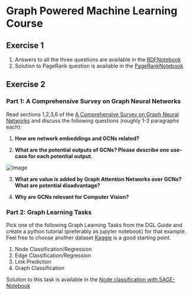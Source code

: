 # Graph Powered Machine Learning Course 
## Exercise 1 
1.  Answers to all the three questions are available in the [RDFNotebook](https://github.com/Kashif-Rabbani/GPML-Exercises/blob/master/Exercise%201/1-RDFLib%20and%20Graphs.ipynb)
2.  Solution to PageRank question is available in the [PageRankNotebook](https://github.com/Kashif-Rabbani/GPML-Exercises/blob/master/Exercise%201/2-Pagerank.ipynb)

## Exercise 2 


### Part 1: A Comprehensive Survey on Graph Neural Networks

Read sections 1,2,3,6 of the [A Comprehensive Survey on Graph Neural Networks](https://arxiv.org/pdf/1901.00596v1.pdf) and discuss the following questions (roughly 1-2 paragraphs each):
1. **How are network embeddings and GCNs related?**
    
2. **What are the potential outputs of GCNs? Please describe one use-case for each potential output.**



![Image]()

3. **What are value is added by Graph Attention Networks over GCNs? What are potential disadvantage?**


4. **Why are GCNs relevant for Computer Vision?**




### Part 2: Graph Learning Tasks

Pick one of the following Graph Learning Tasks from the DGL Guide and create a python tutorial (preferably as jupyter notebook) for that example. Feel free to choose another dataset [Kaggle](http://kaggle.com) is a good starting point.
1. Node Classification/Regression 
2. Edge Classification/Regression 
3. Link Prediction
4. Graph Classification


Solution to this task is available in the [Node classification with SAGE- Notebook](https://github.com/Kashif-Rabbani/GPML-Exercises/blob/master/Exercise%202/Node_classification_with_SAGE.ipynb) 
